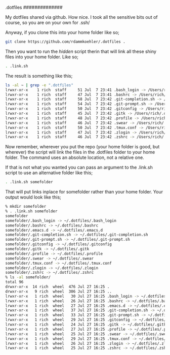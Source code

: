 .dotfiles
##############

My dotfiles shared via github. How nice. I took all the sensitive bits out of course, so you are on your own for .ssh/

Anyway, if you clone this into your home folder like so;

```bash
git clone https://github.com/rdammkoehler/.dotfiles .
```

Then you want to run the *hidden* script therin that will link all these shiny files into your home folder. Like so;

```bash
. .link.sh
```

The result is something like this;

```bash
ls -al ~ | grep -e ".dotfiles"
lrwxr-xr-x    1 rich  staff     51 Jul  7 23:41 .bash_login -> /Users/rich/.dotfiles/.bash_login
lrwxr-xr-x    1 rich  staff     47 Jul  7 23:41 .bashrc -> /Users/rich/.dotfiles/.bashrc
lrwxr-xr-x    1 rich  staff     58 Jul  7 23:42 .git-completion.sh -> /Users/rich/.dotfiles/.git-completion.sh
lrwxr-xr-x    1 rich  staff     54 Jul  7 23:42 .git-prompt.sh -> /Users/rich/.dotfiles/.git-prompt.sh
lrwxr-xr-x    1 rich  staff     50 Jul  7 23:42 .gitconfig -> /Users/rich/.dotfiles/.gitconfig
lrwxr-xr-x    1 rich  staff     45 Jul  7 23:42 .gitk -> /Users/rich/.dotfiles/.gitk
lrwxr-xr-x    1 rich  staff     48 Jul  7 23:42 .profile -> /Users/rich/.dotfiles/.profile
lrwxr-xr-x    1 rich  staff     46 Jul  7 23:42 .swear -> /Users/rich/.dotfiles/.swear
lrwxr-xr-x    1 rich  staff     50 Jul  7 23:42 .tmux.conf -> /Users/rich/.dotfiles/.tmux.conf
lrwxr-xr-x    1 rich  staff     47 Jul  7 23:42 .zlogin -> /Users/rich/.dotfiles/.zlogin
lrwxr-xr-x    1 rich  staff     46 Jul  7 23:42 .zshrc -> /Users/rich/.dotfiles/.zshrc
```

Now remember, wherever you put the repo (your home folder is good, but wherever) the script will link the files in the .dotfiles folder to your home folder. The command uses an absolute location, not a relative one. 

If that is not what you wanted you can pass an argument to the .link.sh script to use an alternative folder like this;

```bash
. .link.sh somefolder
```

That will put links inplace for somefolder rather than your home folder. Your output would look like this;

```bash
% mkdir somefolder
% . .link.sh somefolder
somefolder
somefolder/.bash_login -> ~/.dotfiles/.bash_login
somefolder/.bashrc -> ~/.dotfiles/.bashrc
somefolder/.emacs.d -> ~/.dotfiles/.emacs.d
somefolder/.git-completion.sh -> ~/.dotfiles/.git-completion.sh
somefolder/.git-prompt.sh -> ~/.dotfiles/.git-prompt.sh
somefolder/.gitconfig -> ~/.dotfiles/.gitconfig
somefolder/.gitk -> ~/.dotfiles/.gitk
somefolder/.profile -> ~/.dotfiles/.profile
somefolder/.swear -> ~/.dotfiles/.swear
somefolder/.tmux.conf -> ~/.dotfiles/.tmux.conf
somefolder/.zlogin -> ~/.dotfiles/.zlogin
somefolder/.zshrc -> ~/.dotfiles/.zshrc
% ls -al somefolder/
total 96
drwxr-xr-x  14 rich  wheel  476 Jul 27 16:25 .
drwxr-xr-x   9 rich  wheel  306 Jul 27 16:25 ..
lrwxr-xr-x   1 rich  wheel   30 Jul 27 16:25 .bash_login -> ~/.dotfiles/.bash_login
lrwxr-xr-x   1 rich  wheel   26 Jul 27 16:25 .bashrc -> ~/.dotfiles/.bashrc
lrwxr-xr-x   1 rich  wheel   27 Jul 27 16:25 .emacs.d -> ~/.dotfiles/.emacs.d
lrwxr-xr-x   1 rich  wheel   37 Jul 27 16:25 .git-completion.sh -> ~/.dotfiles/.git-completion.sh
lrwxr-xr-x   1 rich  wheel   33 Jul 27 16:25 .git-prompt.sh -> ~/.dotfiles/.git-prompt.sh
lrwxr-xr-x   1 rich  wheel   29 Jul 27 16:25 .gitconfig -> ~/.dotfiles/.gitconfig
lrwxr-xr-x   1 rich  wheel   24 Jul 27 16:25 .gitk -> ~/.dotfiles/.gitk
lrwxr-xr-x   1 rich  wheel   27 Jul 27 16:25 .profile -> ~/.dotfiles/.profile
lrwxr-xr-x   1 rich  wheel   25 Jul 27 16:25 .swear -> ~/.dotfiles/.swear
lrwxr-xr-x   1 rich  wheel   29 Jul 27 16:25 .tmux.conf -> ~/.dotfiles/.tmux.conf
lrwxr-xr-x   1 rich  wheel   26 Jul 27 16:25 .zlogin -> ~/.dotfiles/.zlogin
lrwxr-xr-x   1 rich  wheel   25 Jul 27 16:25 .zshrc -> ~/.dotfiles/.zshrc
```


